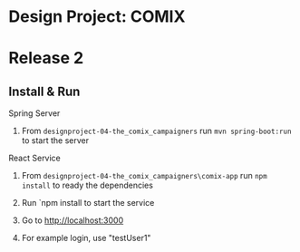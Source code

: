 # Design Project: COMIX

# Release 2

## Install & Run

Spring Server

1. From `designproject-04-the_comix_campaigners` run `mvn spring-boot:run` to start the server

React Service

1. From `designproject-04-the_comix_campaigners\comix-app` run `npm install` to ready the dependencies

2. Run `npm install to start the service

3. Go to [http://localhost:3000](http://localhost:3000)

4. For example login, use "testUser1"
